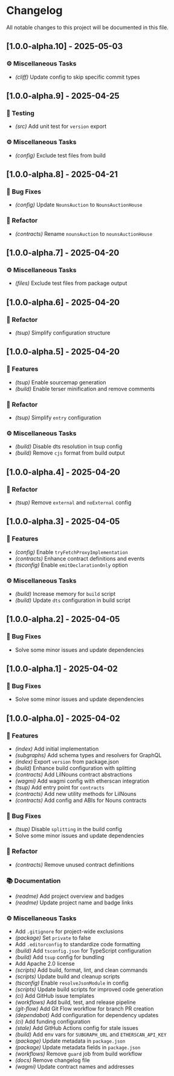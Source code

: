 # Changelog

All notable changes to this project will be documented in this file.

## [1.0.0-alpha.10] - 2025-05-03

### ⚙️ Miscellaneous Tasks

- *(cliff)* Update config to skip specific commit types

## [1.0.0-alpha.9] - 2025-04-25

### 🧪 Testing

- *(src)* Add unit test for `version` export

### ⚙️ Miscellaneous Tasks

- *(config)* Exclude test files from build

## [1.0.0-alpha.8] - 2025-04-21

### 🐛 Bug Fixes

- *(config)* Update `NounsAuction` to `NounsAuctionHouse`

### 🚜 Refactor

- *(contracts)* Rename `nounsAuction` to `nounsAuctionHouse`

## [1.0.0-alpha.7] - 2025-04-20

### ⚙️ Miscellaneous Tasks

- *(files)* Exclude test files from package output

## [1.0.0-alpha.6] - 2025-04-20

### 🚜 Refactor

- *(tsup)* Simplify configuration structure

## [1.0.0-alpha.5] - 2025-04-20

### 🚀 Features

- *(tsup)* Enable sourcemap generation
- *(build)* Enable terser minification and remove comments

### 🚜 Refactor

- *(tsup)* Simplify `entry` configuration

### ⚙️ Miscellaneous Tasks

- *(build)* Disable dts resolution in tsup config
- *(build)* Remove `cjs` format from build output

## [1.0.0-alpha.4] - 2025-04-20

### 🚜 Refactor

- *(tsup)* Remove `external` and `noExternal` config

## [1.0.0-alpha.3] - 2025-04-05

### 🚀 Features

- *(config)* Enable `tryFetchProxyImplementation`
- *(contracts)* Enhance contract definitions and events
- *(tsconfig)* Enable `emitDeclarationOnly` option

### ⚙️ Miscellaneous Tasks

- *(build)* Increase memory for `build` script
- *(build)* Update `dts` configuration in build script

## [1.0.0-alpha.2] - 2025-04-05

### 🐛 Bug Fixes

- Solve some minor issues and update dependencies

## [1.0.0-alpha.1] - 2025-04-02

### 🐛 Bug Fixes

- Solve some minor issues and update dependencies

## [1.0.0-alpha.0] - 2025-04-02

### 🚀 Features

- *(index)* Add initial implementation
- *(subgraphs)* Add schema types and resolvers for GraphQL
- *(index)* Export `version` from package.json
- *(build)* Enhance build configuration with splitting
- *(contracts)* Add LilNouns contract abstractions
- *(wagmi)* Add wagmi config with etherscan integration
- *(tsup)* Add entry point for `contracts`
- *(contracts)* Add new utility methods for LilNouns
- *(contracts)* Add config and ABIs for Nouns contracts

### 🐛 Bug Fixes

- *(tsup)* Disable `splitting` in the build config
- Solve some minor issues and update dependencies

### 🚜 Refactor

- *(contracts)* Remove unused contract definitions

### 📚 Documentation

- *(readme)* Add project overview and badges
- *(readme)* Update project name and badge links

### ⚙️ Miscellaneous Tasks

- Add `.gitignore` for project-wide exclusions
- *(package)* Set `private` to false
- Add `.editorconfig` to standardize code formatting
- *(build)* Add `tsconfig.json` for TypeScript configuration
- *(build)* Add `tsup` config for bundling
- Add Apache 2.0 license
- *(scripts)* Add build, format, lint, and clean commands
- *(scripts)* Update build and cleanup scripts
- *(tsconfig)* Enable `resolveJsonModule` in config
- *(scripts)* Update build scripts for improved code generation
- *(ci)* Add GitHub issue templates
- *(workflows)* Add build, test, and release pipeline
- *(git-flow)* Add Git Flow workflow for branch PR creation
- *(dependabot)* Add configuration for dependency updates
- *(ci)* Add funding configuration
- *(stale)* Add GitHub Actions config for stale issues
- *(build)* Add env vars for `SUBGRAPH_URL` and `ETHERSCAN_API_KEY`
- *(package)* Update metadata in `package.json`
- *(package)* Update metadata fields in `package.json`
- *(workflows)* Remove `guard` job from build workflow
- *(docs)* Remove changelog file
- *(wagmi)* Update contract names and addresses

<!-- generated by git-cliff -->
